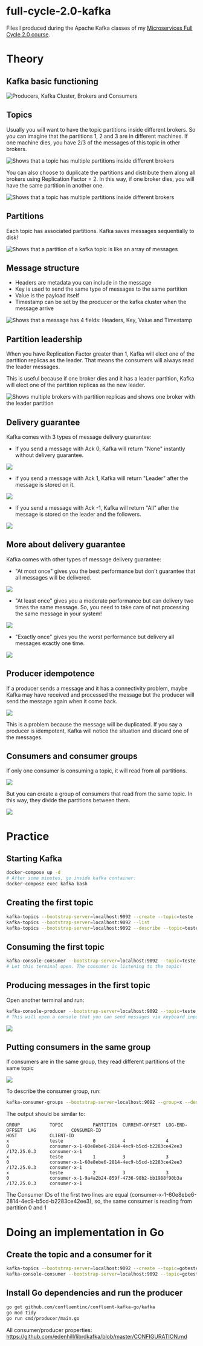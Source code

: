 # full-cycle-2.0-kafka

Files I produced during the Apache Kafka classes of my [Microservices Full Cycle 2.0 course](https://drive.google.com/file/d/1MdN-qK_8Pfg6YI3TSfSa5_2-FHmqGxEP/view?usp=sharing).

# Theory

## Kafka basic functioning

![Producers, Kafka Cluster, Brokers and Consumers](./images/kafka-basic-functioning.png)

## Topics

Usually you will want to have the topic partitions inside different brokers. So you can imagine that the partitions 1, 2 and 3 are in different machines. If one machine dies, you have 2/3 of the messages of this topic in other brokers.

![Shows that a topic has multiple partitions inside different brokers](./images/kafka-topic-partitions.png)

You can also choose to duplicate the partitions and distribute them along all brokers using Replication Factor = 2. In this way, if one broker dies, you will have the same partition in another one.

![Shows that a topic has multiple partitions inside different brokers](./images/kafka-topic-partitions-replication.png)

## Partitions

Each topic has associated partitions. Kafka saves messages sequentially to disk!

![Shows that a partition of a kafka topic is like an array of messages](./images/kafka-partition.png)

## Message structure

- Headers are metadata you can include in the message
- Key is used to send the same type of messages to the same partition
- Value is the payload itself
- Timestamp can be set by the producer or the kafka cluster when the message arrive

![Shows that a message has 4 fields: Headers, Key, Value and Timestamp](./images/kafka-message-registry.png)

## Partition leadership

When you have Replication Factor greater than 1, Kafka will elect one of the partition replicas as the leader. That means the consumers will always read the leader messages.

This is useful because if one broker dies and it has a leader partition, Kafka will elect one of the partition replicas as the new leader.

![Shows multiple brokers with partition replicas and shows one broker with the leader partition](./images/kafka-partition-leadership.png)

## Delivery guarantee

Kafka comes with 3 types of message delivery guarantee:

- If you send a message with Ack 0, Kafka will return "None" instantly without delivery guarantee.

![](./images/kafka-delivery-none.png)

- If you send a message with Ack 1, Kafka will return "Leader" after the message is stored on it.

![](./images/kafka-delivery-leader.png)

- If you send a message with Ack -1, Kafka will return "All" after the message is stored on the leader and the followers.

![](./images/kafka-delivery-leader-and-followers.png)

## More about delivery guarantee

Kafka comes with other types of message delivery guarantee:

- "At most once" gives you the best performance but don't guarantee that all messages will be delivered.

![](./images/kafka-at-most-once.png)

- "At least once" gives you a moderate performance but can delivery two times the same message. So, you need to take care of not processing the same message in your system!

![](./images/kafka-at-least-once.png)

- "Exactly once" gives you the worst performance but delivery all messages exactly one time.

![](./images/kafka-exactly-once.png)

## Producer idempotence

If a producer sends a message and it has a connectivity problem, maybe Kafka may have received and processed the message but the producer will send the message again when it come back.

![](./images/kafka-producer-idempotence.png)

This is a problem because the message will be duplicated. If you say a producer is idempotent, Kafka will notice the situation and discard one of the messages.

## Consumers and consumer groups

If only one consumer is consuming a topic, it will read from all partitions.

![](./images/kafka-consumer.png)

But you can create a group of consumers that read from the same topic. In this way, they divide the partitions between them.

![](./images/kafka-consumer-group.png)

# Practice

## Starting Kafka

```sh
docker-compose up -d
# After some minutes, go inside kafka container:
docker-compose exec kafka bash
```

## Creating the first topic

```sh
kafka-topics --bootstrap-server=localhost:9092 --create --topic=teste --partitions=3
kafka-topics --bootstrap-server=localhost:9092 --list
kafka-topics --bootstrap-server=localhost:9092 --describe --topic=teste
```

## Consuming the first topic

```sh
kafka-console-consumer --bootstrap-server=localhost:9092 --topic=teste
# Let this terminal open. The consumer is listening to the topic!
```

## Producing messages in the first topic

Open another terminal and run:

```sh
kafka-console-producer --bootstrap-server=localhost:9092 --topic=teste
# This will open a console that you can send messages via keyboard input
```

![](./images/kafka-consuming-topic.gif)

## Putting consumers in the same group

If consumers are in the same group, they read different partitions of the same topic

![](./images/kafka-consumer-groups.gif)

To describe the consumer group, run:

```sh
kafka-consumer-groups --bootstrap-server=localhost:9092 --group=x --describe
```

The output should be similar to:

```
GROUP           TOPIC           PARTITION  CURRENT-OFFSET  LOG-END-OFFSET  LAG             CONSUMER-ID                                       HOST            CLIENT-ID
x               teste           0          4               4               0               consumer-x-1-60e8ebe6-2814-4ec9-b5cd-b2283ce42ee3 /172.25.0.3     consumer-x-1
x               teste           1          3               3               0               consumer-x-1-60e8ebe6-2814-4ec9-b5cd-b2283ce42ee3 /172.25.0.3     consumer-x-1
x               teste           2          3               3               0               consumer-x-1-9a4a2b24-859f-4736-98b2-bb1988f90b3a /172.25.0.3     consumer-x-1
```

The Consumer IDs of the first two lines are equal (consumer-x-1-60e8ebe6-2814-4ec9-b5cd-b2283ce42ee3), so, the same consumer is reading from partition 0 and 1

# Doing an implementation in Go

## Create the topic and a consumer for it

```sh
kafka-topics --bootstrap-server=localhost:9092 --create --topic=goteste --partitions=3
kafka-console-consumer --bootstrap-server=localhost:9092 --topic=goteste
```

## Install Go dependencies and run the producer

```sh
go get github.com/confluentinc/confluent-kafka-go/kafka
go mod tidy
go run cmd/producer/main.go
```

All consumer/producer properties: https://github.com/edenhill/librdkafka/blob/master/CONFIGURATION.md

